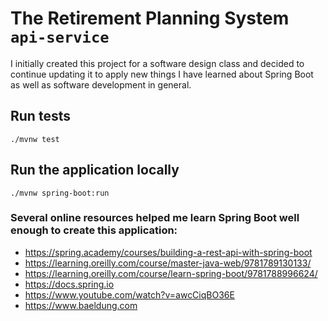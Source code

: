 # The Retirement Planning System `api-service`

I initially created this project for a software design class and decided to continue updating it
to apply new things I have learned about Spring Boot as well as software development in general.

## Run tests

`./mvnw test`

## Run the application locally

`./mvnw spring-boot:run`

### Several online resources helped me learn Spring Boot well enough to create this application:

- https://spring.academy/courses/building-a-rest-api-with-spring-boot
- https://learning.oreilly.com/course/master-java-web/9781789130133/
- https://learning.oreilly.com/course/learn-spring-boot/9781788996624/
- https://docs.spring.io
- https://www.youtube.com/watch?v=awcCiqBO36E
- https://www.baeldung.com
